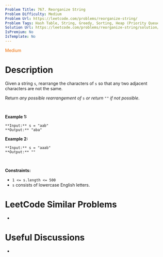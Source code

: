 ```yaml
---
Problem Title: 767. Reorganize String
Problem Difficulty: Medium
Problem Url: https://leetcode.com/problems/reorganize-string/
Problem Tags: Hash Table, String, Greedy, Sorting, Heap (Priority Queue), Counting
Solution Url: https://leetcode.com/problems/reorganize-string/solution/
IsPremium: No
IsTemplate: No
---
```


<span style="color: rgb(239, 108, 0);">Medium</span>

# Description

Given a string `s`, rearrange the characters of `s` so that any two adjacent characters are not the same.


Return *any possible rearrangement of* `s` *or return* `""` *if not possible*.


 


**Example 1:**



```
**Input:** s = "aab"
**Output:** "aba"

```
**Example 2:**



```
**Input:** s = "aaab"
**Output:** ""

```

 


**Constraints:**


* `1 <= s.length <= 500`
* `s` consists of lowercase English letters.




# LeetCode Similar Problems

- []()

# Useful Discussions

- []()
